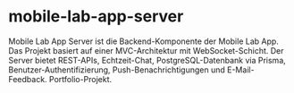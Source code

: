# mobile-lab-app-server
Mobile Lab App Server ist die Backend-Komponente der Mobile Lab App. Das Projekt basiert auf einer MVC-Architektur mit WebSocket-Schicht. Der Server bietet REST-APIs, Echtzeit-Chat, PostgreSQL-Datenbank via Prisma, Benutzer-Authentifizierung, Push-Benachrichtigungen und E-Mail-Feedback. Portfolio-Projekt.
